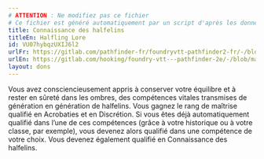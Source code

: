 ```yaml
---
# ATTENTION : Ne modifiez pas ce fichier
# Ce fichier est généré automatiquement par un script d'après les données du module Foundry VTT officiel et de sa traduction
title: Connaissance des halfelins
titleEn: Halfling Lore
id: VU07hybqzUXIJ6l2
urlFr: https://gitlab.com/pathfinder-fr/foundryvtt-pathfinder2-fr/-/blob/master/data/feats/VU07hybqzUXIJ6l2.htm
urlEn: https://gitlab.com/hooking/foundry-vtt---pathfinder-2e/-/blob/master/packs/data/feats.db/halfling-lore.json
layout: dons
---
```

Vous avez consciencieusement appris à conserver votre équilibre et à rester en sûreté dans les ombres, des compétences vitales transmises de génération en génération de halfelins. Vous gagnez le rang de maîtrise qualifié en Acrobaties et en Discrétion. Si vous êtes déjà automatiquement qualifié dans l’une de ces compétences (grâce à votre historique ou à votre classe, par exemple), vous devenez alors qualifié dans une compétence de votre choix. Vous devenez également qualifié en Connaissance des halfelins.
